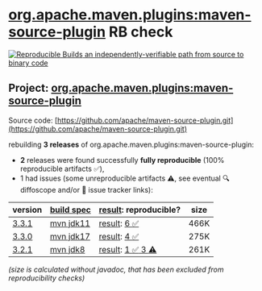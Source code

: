[org.apache.maven.plugins:maven-source-plugin](https://central.sonatype.com/artifact/org.apache.maven.plugins/maven-source-plugin/versions) RB check
=======

[![Reproducible Builds](https://reproducible-builds.org/images/logos/rb.svg) an independently-verifiable path from source to binary code](https://reproducible-builds.org/)

## Project: [org.apache.maven.plugins:maven-source-plugin](https://central.sonatype.com/artifact/org.apache.maven.plugins/maven-source-plugin/versions)

Source code: [https://github.com/apache/maven-source-plugin.git](https://github.com/apache/maven-source-plugin.git)

rebuilding **3 releases** of org.apache.maven.plugins:maven-source-plugin:
- **2** releases were found successfully **fully reproducible** (100% reproducible artifacts :white_check_mark:),
- 1 had issues (some unreproducible artifacts :warning:, see eventual :mag: diffoscope and/or :memo: issue tracker links):

| version | [build spec](/BUILDSPEC.md) | [result](https://reproducible-builds.org/docs/jvm/): reproducible? | size |
| -- | --------- | ------ | -- |
| [3.3.1](https://central.sonatype.com/artifact/org.apache.maven.plugins/maven-source-plugin/3.3.1/pom) | [mvn jdk11](maven-source-plugin-3.3.1.buildspec) | [result](maven-source-plugin-3.3.1.buildinfo): [6 :white_check_mark: ](maven-source-plugin-3.3.1.buildcompare) | 466K |
| [3.3.0](https://central.sonatype.com/artifact/org.apache.maven.plugins/maven-source-plugin/3.3.0/pom) | [mvn jdk17](maven-source-plugin-3.3.0.buildspec) | [result](maven-source-plugin-3.3.0.buildinfo): [4 :white_check_mark: ](maven-source-plugin-3.3.0.buildcompare) | 275K |
| [3.2.1](https://central.sonatype.com/artifact/org.apache.maven.plugins/maven-source-plugin/3.2.1/pom) | [mvn jdk8](maven-source-plugin-3.2.1.buildspec) | [result](maven-source-plugin-3.2.1.buildinfo): [1 :white_check_mark:  3 :warning:](maven-source-plugin-3.2.1.buildcompare) | 261K |

<i>(size is calculated without javadoc, that has been excluded from reproducibility checks)</i>
